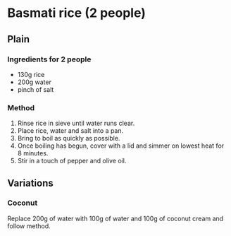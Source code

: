 # Basmati rice (2 people)

## Plain

### Ingredients for 2 people
- 130g rice
- 200g water
- pinch of salt

### Method
1. Rinse rice in sieve until water runs clear.
2. Place rice, water and salt into a pan.
3. Bring to boil as quickly as possible.
4. Once boiling has begun, cover with a lid and simmer on lowest heat for 8 minutes.
5. Stir in a touch of pepper and olive oil.

## Variations
### Coconut
Replace 200g of water with 100g of water and 100g of coconut cream and follow method.